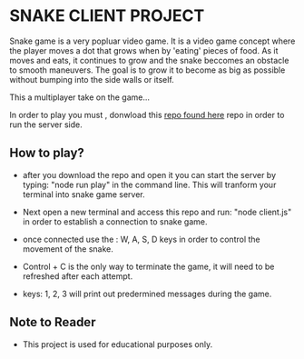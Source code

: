 # SNAKE CLIENT PROJECT

Snake game is a very popluar video game.
It is a video game concept where the player moves a dot that grows when by 'eating' pieces of food.
As it moves and eats, it continues to grow and the snake beccomes an obstacle to smooth maneuvers.
The goal is to grow it to become as big as possible without bumping into the side walls or itself.


This a multiplayer take on the game...

In order to play you must , donwload this     [repo found here](https://github.com/taniarascia/snek)  repo in order to run the server side.


## How to play?

- after you download the repo and open it you can start the server by typing: "node run play" in the command line. This will tranform your terminal into snake game server.

- Next open a new terminal and access this repo and run: "node client.js" in order to establish a connection to snake game.

- once connected use the : W, A, S, D keys in order to control the movement of the snake.

- Control + C is the only way to terminate the game, it will need to be refreshed after each attempt.

- keys: 1, 2, 3 will print out predermined messages during the game.

## Note to Reader

- This project is used for educational purposes only.
